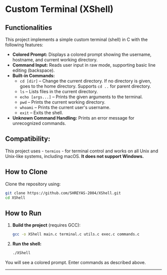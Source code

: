 # Custom Terminal (XShell)

## Functionalities

This project implements a simple custom terminal (shell) in C with the following features:

- **Colored Prompt:** Displays a colored prompt showing the username, hostname, and current working directory.
- **Command Input:** Reads user input in raw mode, supporting basic line editing (backspace).
- **Built-in Commands:**
  - `cd [dir]` – Change the current directory. If no directory is given, goes to the home directory. Supports `cd ..` for parent directory.
  - `ls` – Lists files in the current directory.
  - `echo [args...]` – Prints the given arguments to the terminal.
  - `pwd` – Prints the current working directory.
  - `whoami` – Prints the current user's username.
  - `exit` – Exits the shell.
- **Unknown Command Handling:** Prints an error message for unrecognized commands.

## Compatibility:

This project uses - `termios` - for terminal control and works on all Unix and Unix-like systems, including macOS. **It does not support Windows.**

## How to Clone

Clone the repository using:

```sh
git clone https://github.com/SHREYAS-2004/XShell.git
cd XShell
```

## How to Run

1. **Build the project** (requires GCC):

   ```sh
   gcc -o XShell main.c terminal.c utils.c exec.c commands.c
   ```

2. **Run the shell:**

   ```sh
   ./XShell
   ```

You will see a colored prompt. Enter commands as described above.

---
